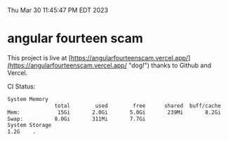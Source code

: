 Thu Mar 30 11:45:47 PM EDT 2023

# angular fourteen scam


This project is live at [https://angularfourteenscam.vercel.app/](https://angularfourteenscam.vercel.app/ "dog!") thanks to Github and Vercel.

CI Status: 

```bash
System Memory
               total        used        free      shared  buff/cache   available
Mem:            15Gi       2.0Gi       5.0Gi       239Mi       8.2Gi        12Gi
Swap:          8.0Gi       311Mi       7.7Gi
System Storage
1.2G	.
```
